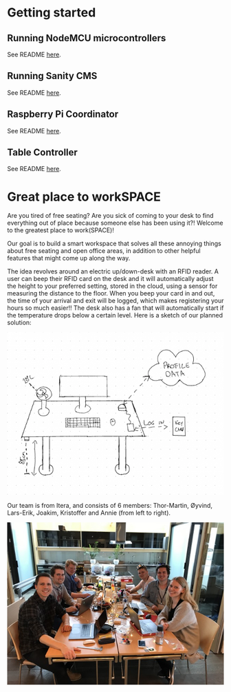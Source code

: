 # Getting started

## Running NodeMCU microcontrollers

See README [here](https://github.com/Itera/ariot2018/tree/master/micropython).

## Running Sanity CMS

See README [here](https://github.com/Itera/ariot2018/tree/master/sanity/ariot-2018).

## Raspberry Pi Coordinator

See README [here](./raspi/README.md).

## Table Controller

See README [here](./tableController/README.md).

# Great place to workSPACE

Are you tired of free seating? Are you sick of coming to your desk to find everything out of place because someone else has been using it?! Welcome to the greatest place to work(SPACE)!

Our goal is to build a smart workspace that solves all these annoying things about free seating and open office areas, in addition to other helpful features that might come up along the way.

The idea revolves around an electric up/down-desk with an RFID reader. A user can beep their RFID card on the desk and it will automatically adjust the height to your preferred setting, stored in the cloud, using a sensor for measuring the distance to the floor. When you beep your card in and out, the time of your arrival and exit will be logged, which makes registering your hours so much easier!! The desk also has a fan that will automatically start if the temperature drops below a certain level. Here is a sketch of our planned solution:

![project](./img/project.png)

Our team is from Itera, and consists of 6 members: Thor-Martin, Øyvind, Lars-Erik, Joakim, Kristoffer and Annie (from left to right).

![team](./img/team.jpg)

